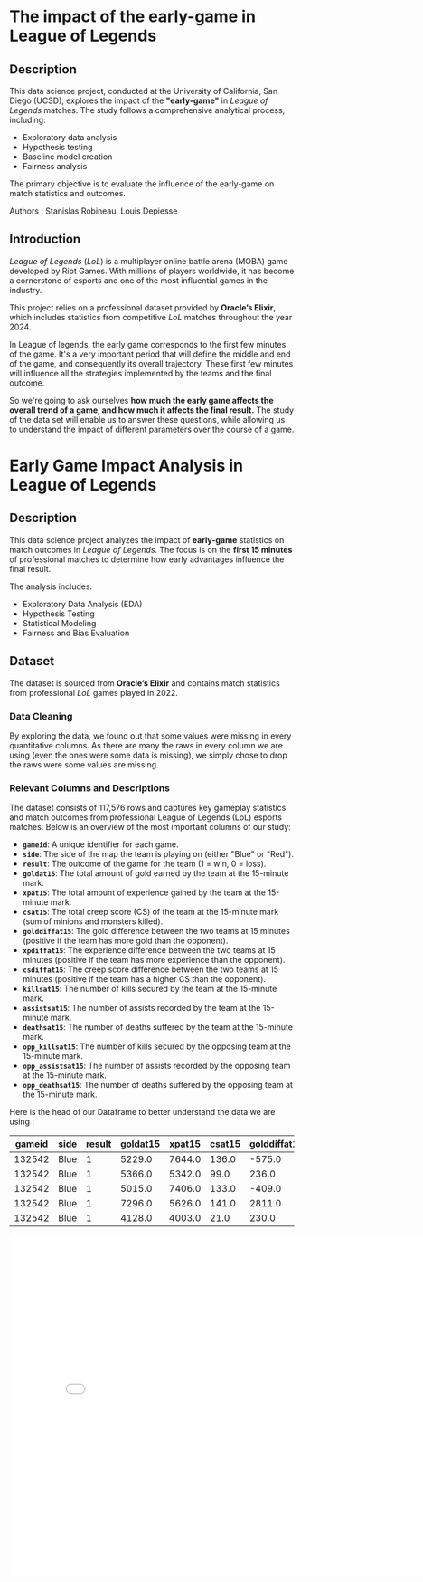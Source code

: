 # The impact of the early-game in League of Legends


## Description  
This data science project, conducted at the University of California, San Diego (UCSD), explores the impact of the **"early-game"** in *League of Legends* matches. The study follows a comprehensive analytical process, including:  

- Exploratory data analysis  
- Hypothesis testing  
- Baseline model creation  
- Fairness analysis  

The primary objective is to evaluate the influence of the early-game on match statistics and outcomes.  

Authors : Stanislas Robineau, Louis Depiesse

## Introduction  
*League of Legends* (*LoL*) is a multiplayer online battle arena (MOBA) game developed by Riot Games. With millions of players worldwide, it has become a cornerstone of esports and one of the most influential games in the industry.  

This project relies on a professional dataset provided by **Oracle’s Elixir**, which includes statistics from competitive *LoL* matches throughout the year 2024. 

 In League of legends, the early game corresponds to the first few minutes of the game. It's a very important period that will define the middle and end of the game, and consequently its overall trajectory. These first few minutes will influence all the strategies implemented by the teams and the final outcome.

So we're going to ask ourselves **how much the early game affects the overall trend of a game, and how much it affects the final result.** The study of the data set will enable us to answer these questions, while allowing us to understand the impact of different parameters over the course of a game.

# Early Game Impact Analysis in League of Legends  

## Description  
This data science project analyzes the impact of **early-game** statistics on match outcomes in *League of Legends*. The focus is on the **first 15 minutes** of professional matches to determine how early advantages influence the final result.  

The analysis includes:  
- Exploratory Data Analysis (EDA)  
- Hypothesis Testing  
- Statistical Modeling  
- Fairness and Bias Evaluation  

## Dataset  
The dataset is sourced from **Oracle’s Elixir** and contains match statistics from professional *LoL* games played in 2022. 

### **Data Cleaning**

By exploring the data, we found out that some values were missing in every quantitative columns. As there are many the raws in every column we are using (even the ones were some data is missing), we simply chose to drop the raws were some values are missing.

### **Relevant Columns and Descriptions** 

The dataset consists of 117,576 rows and captures key gameplay statistics and match outcomes from professional League of Legends (LoL) esports matches. Below is an overview of the most important columns of our study:

- **`gameid`**: A unique identifier for each game.  
- **`side`**: The side of the map the team is playing on (either "Blue" or "Red").  
- **`result`**: The outcome of the game for the team (1 = win, 0 = loss).  
- **`goldat15`**: The total amount of gold earned by the team at the 15-minute mark.  
- **`xpat15`**: The total amount of experience gained by the team at the 15-minute mark.  
- **`csat15`**: The total creep score (CS) of the team at the 15-minute mark (sum of minions and monsters killed).  
- **`golddiffat15`**: The gold difference between the two teams at 15 minutes (positive if the team has more gold than the opponent).  
- **`xpdiffat15`**: The experience difference between the two teams at 15 minutes (positive if the team has more experience than the opponent).  
- **`csdiffat15`**: The creep score difference between the two teams at 15 minutes (positive if the team has a higher CS than the opponent).  
- **`killsat15`**: The number of kills secured by the team at the 15-minute mark.  
- **`assistsat15`**: The number of assists recorded by the team at the 15-minute mark.  
- **`deathsat15`**: The number of deaths suffered by the team at the 15-minute mark.  
- **`opp_killsat15`**: The number of kills secured by the opposing team at the 15-minute mark.  
- **`opp_assistsat15`**: The number of assists recorded by the opposing team at the 15-minute mark.  
- **`opp_deathsat15`**: The number of deaths suffered by the opposing team at the 15-minute mark.

Here is the head of our Dataframe to better understand the data we are using : 

| gameid            | side | result | goldat15 | xpat15 | csat15 | golddiffat15 | xpdiffat15 | csdiffat15 | killsat15 | assistsat15 | deathsat15 | opp_killsat15 | opp_assistsat15 | opp_deathsat15 |
|-------------------|------|--------|----------|--------|--------|--------------|------------|------------|-----------|-------------|------------|----------------|-----------------|----------------|
| 132542  | Blue | 1      | 5229.0   | 7644.0 | 136.0  | -575.0       | -603.0     | -8.0       | 0.0       | 0.0         | 0.0        | 1.0            | 0.0             | 0.0            |
| 132542  | Blue | 1      | 5366.0   | 5342.0 | 99.0   | 236.0        | -107.0     | -6.0       | 2.0       | 2.0         | 1.0        | 1.0            | 1.0             | 0.0            |
| 132542  | Blue | 1      | 5015.0   | 7406.0 | 133.0  | -409.0       | 39.0       | -4.0       | 0.0       | 1.0         | 1.0        | 0.0            | 2.0             | 0.0            |
| 132542  | Blue | 1      | 7296.0   | 5626.0 | 141.0  | 2811.0       | 1047.0     | 40.0       | 4.0       | 2.0         | 0.0        | 0.0            | 1.0             | 3.0            |
| 132542  | Blue | 1      | 4128.0   | 4003.0 | 21.0   | 230.0        | 573.0      | 1.0        | 0.0       | 5.0         | 1.0        | 1.0            | 1.0             | 3.0            |

<iframe
  src="assets/golddiffat15_plot.html"
  width="800"
  height="600"
  frameborder="0"
></iframe>

